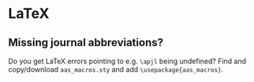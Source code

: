 # LaTeX

##  Missing journal abbreviations?

Do you get LaTeX errors pointing to e.g. `\apjl` being undefined? Find and copy/download `aas_macros.sty` and add
`\usepackage{aas_macros}`.